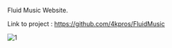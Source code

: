 Fluid Music Website.

Link to project : https://github.com/4kpros/FluidMusic

![1](https://user-images.githubusercontent.com/52242361/198334103-15ebdfc3-93f0-4015-9f32-ec225ce63a1b.PNG)
